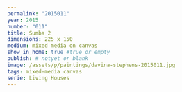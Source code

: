 ```yaml
---
permalink: "2015011"
year: 2015
number: "011"
title: Sumba 2
dimensions: 225 x 150
medium: mixed media on canvas
show_in_home: true #true or empty
publish: # notyet or blank
image: /assets/p/paintings/davina-stephens-2015011.jpg
tags: mixed-media canvas
serie: Living Houses
---
```

